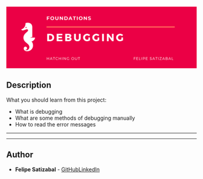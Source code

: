 <p align='center'><img src='https://github.com/felipesv/holbertonschool-low_level_programming/blob/master/0x03-debugging/main_header.png' alt='Banner'></a></p> 

## Description
What you should learn from this project:

* What is debugging
* What are some methods of debugging manually
* How to read the error messages

---
---

## Author
* **Felipe Satizabal** - [GitHub](https://github.com/felipesv)[LinkedIn](https://www.linkedin.com/in/felipesatizabal/)
